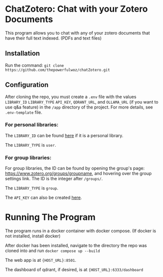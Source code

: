 # ChatZotero: Chat with your Zotero Documents
This program allows you to chat with any of your zotero documents that have their full text indexed. (PDFs and text files)

## Installation

Run the command:
```git clone https://github.com/thepowerfulwoz/chatZotero.git```

## Configuration
After cloning the repo, you must create a `.env` file with the values `LIBRARY_ID` `LIBRARY_TYPE` `API_KEY`, `QDRANT_URL`, and `OLLAMA_URL` (if you want to use q&a feature) in the `/app` directory of the project. For more details, see `.env-template` file.
### For personal libraries:
The `LIBRARY_ID` can be found [here](https://www.zotero.org/settings/keys) if it is a personal library. 

The `LIBRARY_TYPE` is `user`.
### For group libraries:
For group libraries, the ID can be found by opening the group's page: https://www.zotero.org/groups/groupname, and hovering over the group settings link. The ID is the integer after `/groups/`. 

The `LIBRARY_TYPE` is `group`.

The `API_KEY` can also be created [here](https://www.zotero.org/settings/keys). 

# Running The Program
The program runs in a docker container with docker compose. (If docker is not installed, install docker)

After docker has been installed, navigate to the directory the repo was cloned into and run `docker compose up --build`

The web app is at `{HOST_URL}:8501`.

The dashboard of qdrant, if desired, is at `{HOST_URL}:6333/dashboard`


